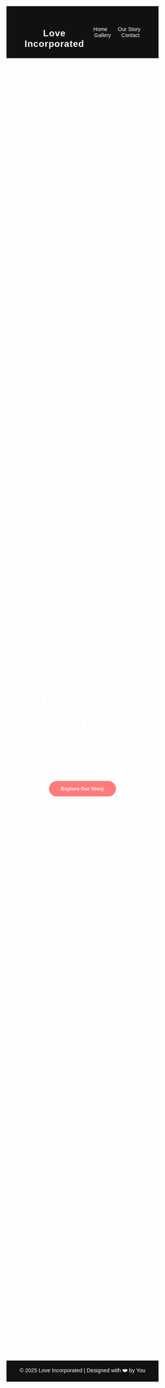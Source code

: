 <!DOCTYPE html>
<html lang="en">
<head>
  <meta charset="UTF-8" />
  <meta name="viewport" content="width=device-width, initial-scale=1.0" />
  <title>Us | Love We Have </title>
  <link href="https://fonts.googleapis.com/css2?family=Poppins:wght@300;500;700&display=swap" rel="stylesheet">
  <style>
    * {
      margin: 0;
      padding: 0;
      box-sizing: border-box;
      font-family: 'Poppins', sans-serif;
    }

    body {
      background-color: #f5f5f5;
      color: #d17777;
    }

    header {
      background-color: #111;
      color: white;
      padding: 1.5rem 3rem;
      display: flex;
      justify-content: space-between;
      align-items: center;
    }

    header h1 {
      font-size: 1.5rem;
      letter-spacing: 1px;
    }

    nav a {
      color: white;
      margin-left: 1.5rem;
      text-decoration: none;
      font-weight: 500;
      transition: color 0.3s;
    }

    nav a:hover {
      color: #ff7a7a;
    }

    .hero {
      height: 85vh;
      background: url('https://images.unsplash.com/photo-1509822929063-6b6cfc9b42f2?auto=format&fit=crop&w=1500&q=80') center/cover;
      display: flex;
      flex-direction: column;
      justify-content: center;
      align-items: center;
      text-align: center;
      color: white;
      position: relative;
    }

    .hero::before {
      content: "";
      position: absolute;
      inset: 0;
      background: rgba(0, 0, 0, 0.5);
    }

    .hero h2 {
      font-size: 3rem;
      z-index: 1;
    }

    .hero p {
      margin-top: 1rem;
      font-size: 1.2rem;
      z-index: 1;
      max-width: 600px;
    }

    .btn {
      margin-top: 2rem;
      padding: 0.8rem 2rem;
      background-color: #ff7a7a;
      color: white;
      border: none;
      border-radius: 30px;
      font-weight: 600;
      cursor: pointer;
      z-index: 1;
      transition: all 0.3s;
    }

    .btn:hover {
      background-color: #ff4b4b;
      transform: translateY(-2px);
    }

    footer {
      background-color: #111;
      color: white;
      text-align: center;
      padding: 1rem;
      font-size: 0.9rem;
    }
  </style>
</head>
<body>
  <header>
    <h1>Love Incorporated</h1>
    <nav>
      <a href="#">Home</a>
      <a href="#">Our Story</a>
      <a href="#">Gallery</a>
      <a href="#">Contact</a>
    </nav>
  </header>

  <section class="hero">
    <h2>Built on Love, Growth & Laughter</h2>
    <p>Welcome to our space — where professionalism meets passion, and our story becomes something beautiful.</p>
    <button class="btn">Explore Our Story</button>
  </section>

  <footer>
    © 2025 Love Incorporated | Designed with ❤️ by You
  </footer>
</body>
</html>
